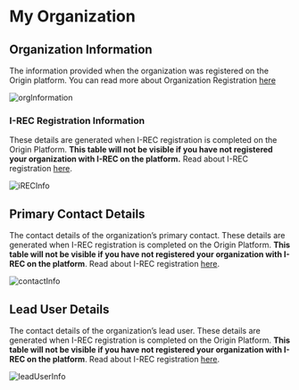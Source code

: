 # My Organization

## Organization Information

The information provided when the organization was registered on the Origin platform. You can read more about Organization Registration [here](../user-guide-reg-onboarding.md#registering-organizations)

![orgInformation](../images/organization/organization-orginfo.png)

### I-REC Registration Information

These details are generated when I-REC registration is completed on the Origin Platform. **This table will not be visible if you have not registered your organization with I-REC on the platform.** Read about I-REC registration [here](./connect-irec.md). 

![iRECInfo](../images/organization/organization-reginfo.png)

## Primary Contact Details

The contact details of the organization’s primary contact. These details are generated when I-REC registration is completed on the Origin Platform. **This table will not be visible if you have not registered your organization with I-REC on the platform**. Read about I-REC registration [here](./connect-irec.md).  

![contactInfo](../images/organization/organization-contactinfo.png)

## Lead User Details

The contact details of the organization’s lead user. These details are generated when I-REC registration is completed on the Origin Platform. **This table will not be visible if you have not registered your organization with I-REC on the platform**. Read about I-REC registration [here](./connect-irec.md).  

![leadUserInfo](../images/organization/organization-leaduserinfo.png)